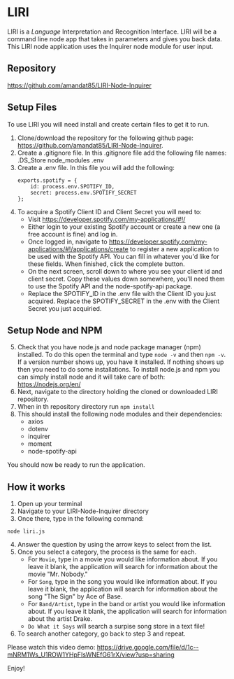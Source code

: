 # LIRI
 LIRI is a _Language_ Interpretation and Recognition Interface. LIRI will be a command line node app that takes in parameters and gives you back data. This LIRI node application uses the Inquirer node module for user input.

## Repository 
https://github.com/amandat85/LIRI-Node-Inquirer

 ## Setup Files
 To use LIRI you will need install and create certain files to get it to run.

 1. Clone/download the repository for the following github page: https://github.com/amandat85/LIRI-Node-Inquirer.
 2. Create a .gitignore file. In this .gitignore file add the following file names:
    .DS_Store
    node_modules
    .env
3. Create a .env file. In this file you will add the following:
    ```
    exports.spotify = {
        id: process.env.SPOTIFY_ID,
        secret: process.env.SPOTIFY_SECRET
    };
    ```
4. To acquire a Spotify Client ID and Client Secret you will need to:
    * Visit https://developer.spotify.com/my-applications/#!/
    * Either login to your existing Spotify account or create a new one (a free account is fine) and log in.
    * Once logged in, navigate to https://developer.spotify.com/my-applications/#!/applications/create to register a new application to be used with the Spotify API. You can fill in whatever you'd like for these fields. When finished, click the complete button.
    * On the next screen, scroll down to where you see your client id and client secret. Copy these values down somewhere, you'll need them to use the Spotify API and the node-spotify-api package.
    * Replace the SPOTIFY_ID in the .env file with the Client ID you just acquired. Replace the SPOTIFY_SECRET in the .env with the Client Secret you just acquiried.

## Setup Node and NPM
5. Check that you have node.js and node package manager (npm) installed. To do this open the terminal and type `node -v` and then `npm -v`. If a version number shows up, you have it installed. If nothing shows up then you need to do some installations. To install node.js and npm you can simply install node and it will take care of both: https://nodejs.org/en/
6. Next, navigate to the directory holding the cloned or downloaded LIRI repository.
7. When in th repository directory run `npm install`
8. This should install the following node modules and their dependencies:
    * axios
    * dotenv
    * inquirer
    * moment
    * node-spotify-api

You should now be ready to run the application.

## How it works
1. Open up your terminal
2. Navigate to your LIRI-Node-Inquirer directory
3. Once there, type in the following command:
```
node liri.js
```
4. Answer the question by using the arrow keys to select from the list.
5. Once you select a category, the process is the same for each.
    * For `Movie`, type in a movie you would like information about. If you leave it blank, the application will search for information about the movie "Mr. Nobody."
    * For `Song`, type in the song you would like information about. If you leave it blank, the application will search for information about the song "The Sign" by Ace of Base.
    * For `Band/Artist`, type in the band or artist you would like information about. If you leave it blank, the application will search for information about the artist Drake.
    * `Do What it Says` will search a surpise song store in a text file!
6. To search another category, go back to step 3 and repeat.

Please watch this video demo: https://drive.google.com/file/d/1c--mNRM1Ws_U1ROW1YHpFIsWNEfG61rX/view?usp=sharing

Enjoy!


